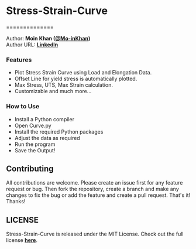 # Stress-Strain-Curve
==============

Author: **Moin Khan ([@Mo-inKhan](https://github.com/Mo-inKhan))**   
Author URL: **[LinkedIn](https://www.linkedin.com/in/mo-inkhan/)**



### Features
- Plot Stress Strain Curve using Load and Elongation Data.
- Offset Line for yield stress is automatically plotted.
- Max Stress, UTS, Max Strain calculation.
- Customizable and much more...


### How to Use
- Install a Python compiler
- Open Curve.py
- Install the required Python packages
- Adjust the data as required
- Run the program
- Save the Output!



## Contributing
All contributions are welcome. Please create an issue first for any feature request
or bug. Then fork the repository, create a branch and make any changes to fix the bug 
or add the feature and create a pull request. That's it!
Thanks!



## LICENSE
Stress-Strain-Curve is released under the MIT License. Check out the full license **[here](/LICENSE)**.
